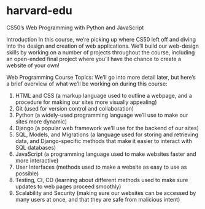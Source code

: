 # harvard-edu
CS50’s Web Programming with Python and JavaScript

Introduction
In this course, we’re picking up where CS50 left off and diving into the design and creation of web applications. We’ll build our web-design skills by working on a number of projects throughout the course, including an open-ended final project where you’ll have the chance to create a website of your own!

Web Programming
Course Topics: We’ll go into more detail later, but here’s a brief overview of what we’ll be working on during this course:

1. HTML and CSS (a markup language used to outline a webpage, and a procedure for making our sites more visually appealing)
2. Git (used for version control and collaboration)
3. Python (a widely-used programming language we’ll use to make our sites more dynamic)
4. Django (a popular web framework we’ll use for the backend of our sites)
5. SQL, Models, and Migrations (a language used for storing and retrieving data, and Django-specific methods that make it easier to interact with SQL databases)
6. JavaScript (a programming language used to make websites faster and more interactive)
7. User Interfaces (methods used to make a website as easy to use as possible)
8. Testing, CI, CD (learning about different methods used to make sure updates to web pages proceed smoothly)
9. Scalability and Security (making sure our websites can be accessed by many users at once, and that they are safe from malicious intent)
